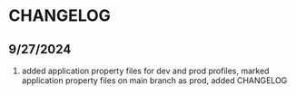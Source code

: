 # CHANGELOG

## 9/27/2024
1. added application property files for dev and prod profiles, marked application property files on main branch as prod, added CHANGELOG